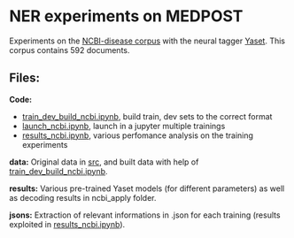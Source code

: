 # NER experiments on MEDPOST

Experiments on the [NCBI-disease corpus](https://www.ncbi.nlm.nih.gov/CBBresearch/Dogan/DISEASE/) with the neural tagger [Yaset](http://yaset.readthedocs.io/en/stable/). This corpus contains 592 documents.

## Files:

**Code:**
+ [train_dev_build_ncbi.ipynb](), build train, dev sets to the correct format
+ [launch_ncbi.ipynb](), launch in a jupyter multiple trainings
+ [results_ncbi.ipynb](), various perfomance analysis on the training experiments 

**data:**
Original data in [src](), and built data with help of [train_dev_build_ncbi.ipynb]().

**results:**
Various pre-trained Yaset models (for different parameters) as well as decoding results in ncbi_apply folder.

**jsons:**
Extraction of relevant informations in .json for each training (results exploited in [results_ncbi.ipynb]()).
